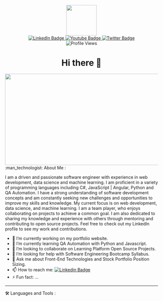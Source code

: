 <div id="header" align="center">
  <img src="https://media.giphy.com/media/jdPMeyv9rn0hZHh8n9/giphy.gif" width="100"/>
  <div id="badges">
    <a href="https://www.linkedin.com/in/jsharsheyev">
      <img src="https://img.shields.io/badge/LinkedIn-blue?style=for-the-badge&logo=linkedin&logoColor=white" alt="LinkedIn Badge"/>
    </a>
    <a href="https://youtube.com/@janatbek">
      <img src="https://img.shields.io/badge/YouTube-red?style=for-the-badge&logo=youtube&logoColor=white" alt="Youtube Badge"/>
    </a>
    <a href="https://twitter.com/janatbek">
      <img src="https://img.shields.io/badge/Twitter-blue?style=for-the-badge&logo=twitter&logoColor=white" alt="Twitter Badge"/>
    </a>
  </div>
  <img src="https://komarev.com/ghpvc/?username=janatbek&style=flat-square&color=blue" alt="Profile Views"/>
  <h1>Hi there 👋</h1>  
</div>
<div align="center">
  <img src="https://media.giphy.com/media/dWesBcTLavkZuG35MI/giphy.gif" width="600" height="300"/>
</div>
:man_technologist: About Me :
<p>
  I am a driven and passionate software engineer with experience in web development, data science and machine learning. I am proficient in a variety of programming languages including C#, JavaScript | Angular, Python and QA Automation. I have a strong understanding of software development concepts and am constantly seeking new challenges and opportunities to improve my skills and knowledge. My current focus is on web development, data science, and machine learning. I am a team player, who enjoys collaborating on projects to achieve a common goal. I am also dedicated to sharing my knowledge and experience with others through mentoring and contributing to open source projects. Feel free to check out my LinkedIn profile to see my work and contributions.
</p>

- 🔭 I’m currently working on my portfolio website.
- 🌱 I’m currently learning QA Automation with Python and Javascript.
- 👯 I’m looking to collaborate on Learning Platform Open Source Projects.
- 🤔 I’m looking for help with Software Engineering Bootcamp Syllabus. 
- 💬 Ask me about Front-End Technologies and Stock Portfolio Position Sizing. 
- 📫 How to reach me: [![Linkedin Badge](https://img.shields.io/badge/LinkedIn-blue?style=flat&logo=Linkedin&logoColor=white)](https://www.linkedin.com/in/jsharsheyev)
- ⚡ Fun fact: ...
---

:hammer_and_wrench: Languages and Tools :
